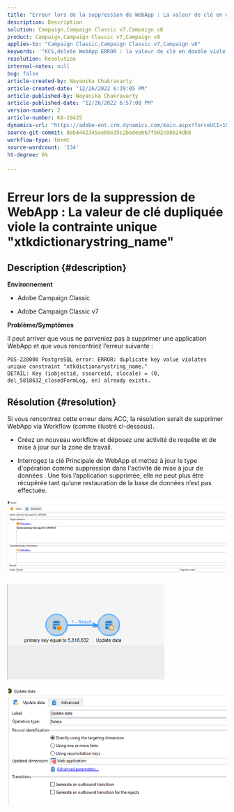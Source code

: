 ```yaml
---
title: "Erreur lors de la suppression de WebApp : La valeur de clé en double viole la contrainte unique \"xtkdictionarystring_name\""
description: Description
solution: Campaign,Campaign Classic v7,Campaign v8
product: Campaign,Campaign Classic v7,Campaign v8
applies-to: "Campaign Classic,Campaign Classic v7,Campaign v8"
keywords: '"KCS,delete WebApp ERROR : la valeur de clé en double viole la contrainte unique \"xtkdictionarystring_name\"'
resolution: Resolution
internal-notes: null
bug: false
article-created-by: Nayanika Chakravarty
article-created-date: "12/26/2022 6:39:05 PM"
article-published-by: Nayanika Chakravarty
article-published-date: "12/26/2022 6:57:08 PM"
version-number: 2
article-number: KA-19425
dynamics-url: "https://adobe-ent.crm.dynamics.com/main.aspx?forceUCI=1&pagetype=entityrecord&etn=knowledgearticle&id=0b256f8d-4c85-ed11-81ac-6045bd006b4b"
source-git-commit: 8eb4442345aeb9e35c2bedeebb7f502c08b24dbb
workflow-type: tm+mt
source-wordcount: '134'
ht-degree: 6%

---
```


# Erreur lors de la suppression de WebApp : La valeur de clé dupliquée viole la contrainte unique &quot;xtkdictionarystring_name&quot;

## Description {#description}


<b>Environnement</b>

- Adobe Campaign Classic

- Adobe Campaign Classic v7

<b>Problème/Symptômes</b>

Il peut arriver que vous ne parveniez pas à supprimer une application WebApp et que vous rencontriez l’erreur suivante :




```
PGS-220000 PostgreSQL error: ERROR: duplicate key value violates unique constraint "xtkdictionarystring_name."
DETAIL: Key (iobjectid, ssourceid, slocale) = (0, del_5818632_closedFormLog, en) already exists.
```





## Résolution {#resolution}


Si vous rencontrez cette erreur dans ACC, la résolution serait de supprimer WebApp via Workflow (comme illustré ci-dessous).

- Créez un nouveau workflow et déposez une activité de requête et de mise à jour sur la zone de travail.

- Interrogez la clé Principale de WebApp et mettez à jour le type d&#39;opération comme suppression dans l&#39;activité de mise à jour de données . Une fois l’application supprimée, elle ne peut plus être récupérée tant qu’une restauration de la base de données n’est pas effectuée.

![](assets/5cd987f7-8acf-ec11-a7b5-0022480a8e40.png)

![](assets/bf56c710-8bcf-ec11-a7b5-0022480a8e40.png)



![](assets/da9b0818-8bcf-ec11-a7b5-0022480a8e40.png)
